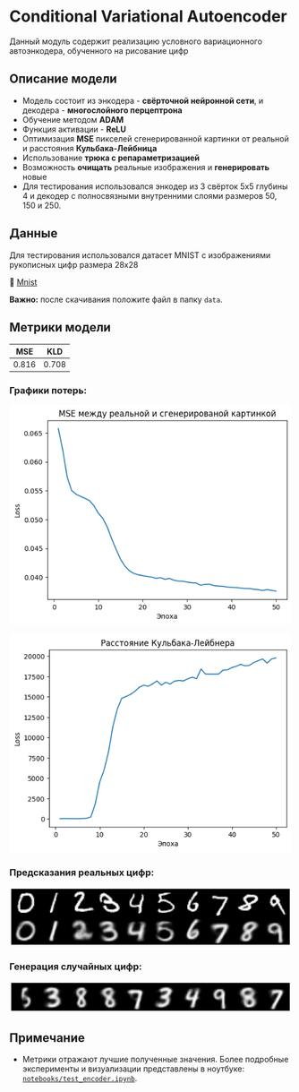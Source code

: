 # Conditional Variational Autoencoder

Данный модуль содержит реализацию условного вариационного автоэнкодера, обученного на рисование цифр

## Описание модели

- Модель состоит из энкодера - **свёрточной нейронной сети**, и декодера - **многослойного перцептрона**
- Обучение методом **ADAM** 
- Функция активации - **ReLU**
- Оптимизация **MSE** пикселей сгенерированной картинки от реальной и расстояния **Кульбака-Лейбница**
- Использование **трюка с репараметризацией**
- Возможность **очищать** реальные изображения и **генерировать** новые
- Для тестирования использовался энкодер из 3 свёрток 5x5 глубины 4 и декодер с полносвязными внутренними слоями размеров 50, 150 и 250.

## Данные

Для тестирования использовался датасет MNIST с изображениями рукописных цифр размера 28x28

🔗 [Mnist](https://www.kaggle.com/datasets/vikramtiwari/mnist-numpy)

**Важно:** после скачивания положите файл в папку `data`.

## Метрики модели

| MSE | KLD |
|----------|-----------|
| 0.816    | 0.708    | 

### Графики потерь:
![Loss Curve MSE](../images/loss_cvae_mse.png)

![Loss Curve KLD](../images/loss_cvae_kld.png)

### Предсказания реальных цифр:

![Real Digits](../images/Real_digits.png)

### Генерация случайных цифр:

![Random Digits](../images/Random_digits.png)

## Примечание

- Метрики отражают лучшие полученные значения. Более подробные эксперименты и визуализации представлены в ноутбуке: [`notebooks/test_encoder.ipynb`](../notebooks/test_encoder.ipynb).